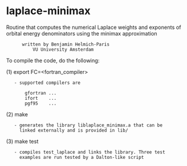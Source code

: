 # laplace-minimax
Routine that computes the numerical Laplace weights and exponents 
of orbital energy denominators using the minimax approximation

          written by Benjamin Helmich-Paris
              VU University Amsterdam

To compile the code, do  the following:

  (1) export FC=<fortran_compiler>

       - supported compilers are 
  
           gfortran ...
           ifort    ...
           pgf95    ...

  (2) make 

       - generates the library liblaplace_minimax.a that can be
         linked externally and is provided in lib/ 

  (3) make test

       - compiles test_laplace and links the library. Three test
         examples are run tested by a Dalton-like script
